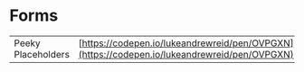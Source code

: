 # Forms

|  |  |
| :--- | :--- |
| Peeky Placeholders | [https://codepen.io/lukeandrewreid/pen/OVPGXN](https://codepen.io/lukeandrewreid/pen/OVPGXN) |

